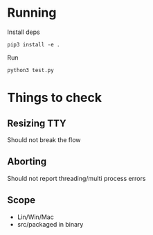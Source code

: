# Running

Install deps
```shell
pip3 install -e .
```

Run
```shell
python3 test.py
```

# Things to check

## Resizing TTY

Should not break the flow

## Aborting

Should not report threading/multi process errors

## Scope

- Lin/Win/Mac
- src/packaged in binary

